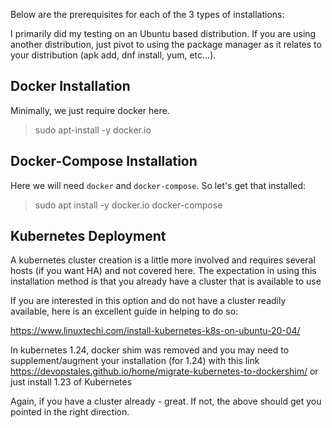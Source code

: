 Below are the prerequisites for each of the 3 types of installations:

I primarily did my testing on an Ubuntu based distribution. If you are using another distribution, just pivot to using the package manager as it relates to your distribution (apk add, dnf install, yum, etc...).

## Docker Installation

Minimally, we just require docker here.

>sudo apt-install -y docker.io

## Docker-Compose Installation

Here we will need `docker` and `docker-compose`. So let's get that installed:

>sudo apt install -y docker.io docker-compose

## Kubernetes Deployment

A kubernetes cluster creation is a little more involved and requires several hosts (if you want HA) and not covered here. The expectation in using this installation method is that you already have a cluster that is available to use

If you are interested in this option and do not have a cluster readily available, here is an excellent guide in helping to do so:

https://www.linuxtechi.com/install-kubernetes-k8s-on-ubuntu-20-04/

In kubernetes 1.24, docker shim was removed and you may need to supplement/augment your installation (for 1.24) with this link https://devopstales.github.io/home/migrate-kubernetes-to-dockershim/ or just install 1.23 of Kubernetes

Again, if you have a cluster already - great. If not, the above should get you pointed in the right direction.